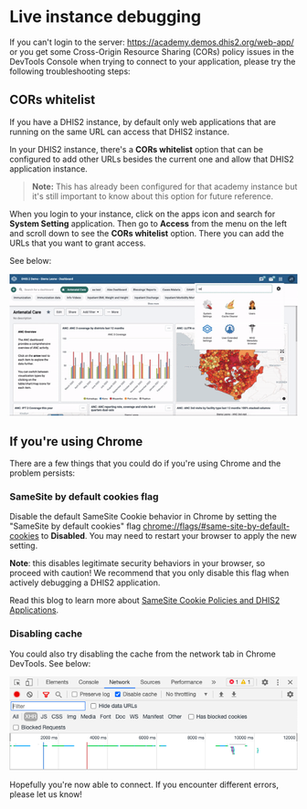 # Live instance debugging 

If you can't login to the server: https://academy.demos.dhis2.org/web-app/ or you get some Cross-Origin Resource Sharing (CORs) policy issues in the DevTools Console when trying to connect to your application, please try the following troubleshooting steps: 

##  CORs whitelist

If you have a DHIS2 instance, by default only web applications that are running on the same URL can access that DHIS2 instance. 

In your DHIS2 instance, there's a **CORs whitelist** option that can be configured to add other URLs besides the current one and allow that DHIS2 application instance. 

> **Note:** This has already been configured for that academy instance but it's still important to know about this option for future reference. 

When you login to your instance, click on the apps icon and search for **System Setting** application. Then go to **Access** from the menu on the left and scroll down to see the **CORs whitelist** option. There you can add the URLs that you want to grant access. 

See below:

![](./assets/cors-whitelist.gif)

## If you're using Chrome 

There are a few things that you could do if you're using Chrome and the problem persists: 

### SameSite by default cookies flag

Disable the default SameSite Cookie behavior in Chrome by setting the "SameSite by default cookies" flag [chrome://flags/#same-site-by-default-cookies](chrome://flags/#same-site-by-default-cookies) to **Disabled**. You may need to restart your browser to apply the new setting. 

**Note**: this disables legitimate security behaviors in your browser, so proceed with caution! We recommend that you only disable this flag when actively debugging a DHIS2 application. 

Read this blog to learn more about [SameSite Cookie Policies and DHIS2 Applications](https://developers.dhis2.org/blog/cross-origin-cookies).  

### Disabling cache

You could also try disabling the cache from the network tab in Chrome DevTools. See below:

![](./assets/disable-cache.png)

Hopefully you're now able to connect. If you encounter different errors, please let us know! 



